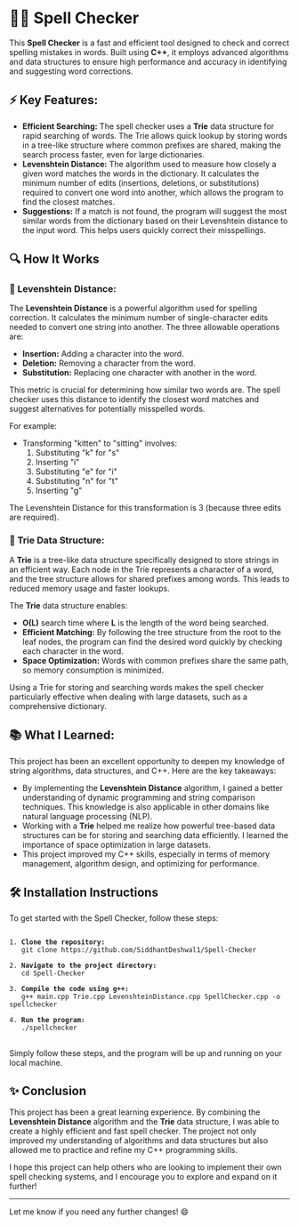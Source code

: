 # 🧙‍♂️ Spell Checker

This **Spell Checker** is a fast and efficient tool designed to check and correct spelling mistakes in words. Built using **C++**, it employs advanced algorithms and data structures to ensure high performance and accuracy in identifying and suggesting word corrections.

## ⚡ Key Features:
<ul>
  <li><strong>Efficient Searching:</strong> The spell checker uses a <strong>Trie</strong> data structure for rapid searching of words. The Trie allows quick lookup by storing words in a tree-like structure where common prefixes are shared, making the search process faster, even for large dictionaries.</li>
  <li><strong>Levenshtein Distance:</strong> The algorithm used to measure how closely a given word matches the words in the dictionary. It calculates the minimum number of edits (insertions, deletions, or substitutions) required to convert one word into another, which allows the program to find the closest matches.</li>
  <li><strong>Suggestions:</strong> If a match is not found, the program will suggest the most similar words from the dictionary based on their Levenshtein distance to the input word. This helps users quickly correct their misspellings.</li>
</ul>

## 🔍 How It Works

### 🧠 Levenshtein Distance:
The **Levenshtein Distance** is a powerful algorithm used for spelling correction. It calculates the minimum number of single-character edits needed to convert one string into another. The three allowable operations are:
<ul>
  <li><strong>Insertion:</strong> Adding a character into the word.</li>
  <li><strong>Deletion:</strong> Removing a character from the word.</li>
  <li><strong>Substitution:</strong> Replacing one character with another in the word.</li>
</ul>

This metric is crucial for determining how similar two words are. The spell checker uses this distance to identify the closest word matches and suggest alternatives for potentially misspelled words.

For example:
- Transforming "kitten" to "sitting" involves:
  1. Substituting "k" for "s"
  2. Inserting "i"
  3. Substituting "e" for "i"
  4. Substituting "n" for "t"
  5. Inserting "g"

The Levenshtein Distance for this transformation is 3 (because three edits are required).

### 🌳 Trie Data Structure:
A **Trie** is a tree-like data structure specifically designed to store strings in an efficient way. Each node in the Trie represents a character of a word, and the tree structure allows for shared prefixes among words. This leads to reduced memory usage and faster lookups.

The **Trie** data structure enables:
- **O(L)** search time where **L** is the length of the word being searched.
- **Efficient Matching:** By following the tree structure from the root to the leaf nodes, the program can find the desired word quickly by checking each character in the word.
- **Space Optimization:** Words with common prefixes share the same path, so memory consumption is minimized.

Using a Trie for storing and searching words makes the spell checker particularly effective when dealing with large datasets, such as a comprehensive dictionary.

## 📚 What I Learned:
This project has been an excellent opportunity to deepen my knowledge of string algorithms, data structures, and C++. Here are the key takeaways:
<ul>
  <li>By implementing the <strong>Levenshtein Distance</strong> algorithm, I gained a better understanding of dynamic programming and string comparison techniques. This knowledge is also applicable in other domains like natural language processing (NLP).</li>
  <li>Working with a <strong>Trie</strong> helped me realize how powerful tree-based data structures can be for storing and searching data efficiently. I learned the importance of space optimization in large datasets.</li>
  <li>This project improved my C++ skills, especially in terms of memory management, algorithm design, and optimizing for performance.</li>
</ul>

## 🛠️ Installation Instructions

To get started with the Spell Checker, follow these steps:

<pre>
<code>
1. <strong>Clone the repository:</strong>
   git clone https://github.com/SiddhantDeshwal1/Spell-Checker

2. <strong>Navigate to the project directory:</strong>
   cd Spell-Checker

3. <strong>Compile the code using g++:</strong>
   g++ main.cpp Trie.cpp LevenshteinDistance.cpp SpellChecker.cpp -o spellchecker

4. <strong>Run the program:</strong>
   ./spellchecker
</code>
</pre>

Simply follow these steps, and the program will be up and running on your local machine.

## ✨ Conclusion

This project has been a great learning experience. By combining the **Levenshtein Distance** algorithm and the **Trie** data structure, I was able to create a highly efficient and fast spell checker. The project not only improved my understanding of algorithms and data structures but also allowed me to practice and refine my C++ programming skills.

I hope this project can help others who are looking to implement their own spell checking systems, and I encourage you to explore and expand on it further!

---

Let me know if you need any further changes! 😄
